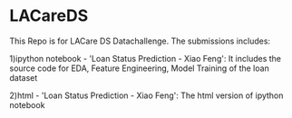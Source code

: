 # LACareDS
This Repo is for LACare DS Datachallenge. The submissions includes:

1)ipython notebook - 'Loan Status Prediction - Xiao Feng': It includes the source code for EDA, Feature Engineering, Model Training of the loan dataset 

2)html - 'Loan Status Prediction - Xiao Feng': The html version of ipython notebook


